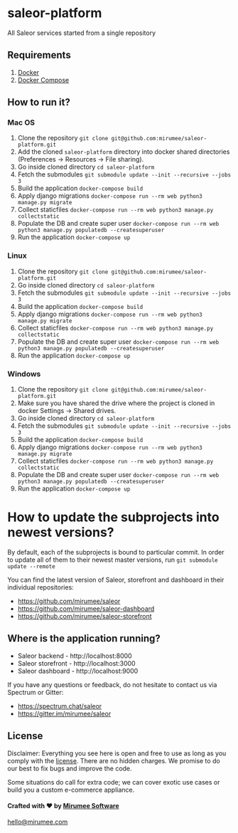 # saleor-platform

All Saleor services started from a single repository

## Requirements
1. [Docker](https://docs.docker.com/install/)
2. [Docker Compose](https://docs.docker.com/compose/install/)

## How to run it?


### Mac OS
1. Clone the repository `git clone git@github.com:mirumee/saleor-platform.git`
2. Add the cloned `saleor-platform` directory into docker shared directories (Preferences -> Resources -> File sharing).
3. Go inside cloned directory `cd saleor-platform`
4. Fetch the submodules `git submodule update --init --recursive --jobs 3`
5. Build the application `docker-compose build`
6. Apply django migrations `docker-compose run --rm web python3 manage.py migrate`
7. Collect staticfiles `docker-compose run --rm web python3 manage.py collectstatic`
8. Populate the DB and create super user `docker-compose run --rm web python3 manage.py populatedb --createsuperuser`
9. Run the application `docker-compose up`

### Linux
1. Clone the repository `git clone git@github.com:mirumee/saleor-platform.git`
2. Go inside cloned directory `cd saleor-platform`
3. Fetch the submodules `git submodule update --init --recursive --jobs 3`
4. Build the application `docker-compose build`
5. Apply django migrations `docker-compose run --rm web python3 manage.py migrate`
6. Collect staticfiles `docker-compose run --rm web python3 manage.py collectstatic`
7. Populate the DB and create super user `docker-compose run --rm web python3 manage.py populatedb --createsuperuser`
8. Run the application `docker-compose up`

### Windows
1. Clone the repository `git clone git@github.com:mirumee/saleor-platform.git`
2. Make sure you have shared the drive where the project is cloned in docker Settings -> Shared drives.
3. Go inside cloned directory `cd saleor-platform`
4. Fetch the submodules `git submodule update --init --recursive --jobs 3`
5. Build the application `docker-compose build`
6. Apply django migrations `docker-compose run --rm web python3 manage.py migrate`
7. Collect staticfiles `docker-compose run --rm web python3 manage.py collectstatic`
8. Populate the DB and create super user `docker-compose run --rm web python3 manage.py populatedb --createsuperuser`
9. Run the application `docker-compose up`

# How to update the subprojects into newest versions?
By default, each of the subprojects is bound to particular commit.
In order to update all of them to their newest master versions, run `git submodule update --remote`

You can find the latest version of Saleor, storefront and dashboard in their individual repositories:

- https://github.com/mirumee/saleor
- https://github.com/mirumee/saleor-dashboard
- https://github.com/mirumee/saleor-storefront

## Where is the application running?
- Saleor backend - http://localhost:8000
- Saleor storefront - http://localhost:3000
- Saleor dashboard - http://localhost:9000


If you have any questions or feedback, do not hesitate to contact us via Spectrum or Gitter:

- https://spectrum.chat/saleor
- https://gitter.im/mirumee/saleor

## License

Disclaimer: Everything you see here is open and free to use as long as you comply with the [license](https://github.com/mirumee/saleor-platform/blob/master/LICENSE). There are no hidden charges. We promise to do our best to fix bugs and improve the code.

Some situations do call for extra code; we can cover exotic use cases or build you a custom e-commerce appliance.

#### Crafted with ❤️ by [Mirumee Software](http://mirumee.com)

hello@mirumee.com
